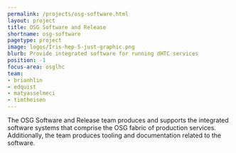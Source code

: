```yaml
---
permalink: /projects/osg-software.html
layout: project
title: OSG Software and Release
shortname: osg-software
pagetype: project
image: logos/Iris-hep-5-just-graphic.png
blurb: Provide integrated software for running dHTC services
position: -1
focus-area: osglhc
team:
- brianhlin
- edquist
- matyasselmeci
- timtheisen
---
```


The OSG Software and Release team produces and supports the integrated software systems
that comprise the OSG fabric of production services.
Additionally, the team produces tooling and documentation related to the software.
